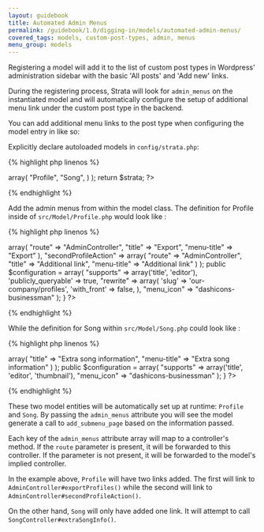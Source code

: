 ```yaml
---
layout: guidebook
title: Automated Admin Menus
permalink: /guidebook/1.0/digging-in/models/automated-admin-menus/
covered_tags: models, custom-post-types, admin, menus
menu_group: models
---
```


Registering a model will add it to the list of custom post types in Wordpress' administration sidebar with the basic 'All posts' and 'Add new' links.

During the registering process, Strata will look for `admin_menus` on the instantiated model and will automatically configure the setup of additional menu link under the custom post type in the backend.

You can add additional menu links to the post type when configuring the model entry in like so:

Explicitly declare autoloaded models in `config/strata.php`:

{% highlight php linenos %}
<?php
$strata = array(
    "custom-post-types" => array(
        "Profile",
        "Song",
    )
);

return $strata;
?>
{% endhighlight %}

Add the admin menus from within the model class. The definition for Profile inside of `src/Model/Profile.php` would look like :

{% highlight php linenos %}
<?php
namespace App\Model;

class Profile extends AppCustomPostType {

    public $admin_menus = array(
        "exportProfiles" => array(
            "route" => "AdminController",
            "title" => "Export",
            "menu-title" => "Export"
        ),
        "secondProfileAction" => array(
            "route" => "AdminController",
            "title" => "Additional link",
            "menu-title" => "Additional link"
        )
    );

    public $configuration = array(
        "supports"  => array('title', 'editor'),
        'publicly_queryable' => true,
        "rewrite"   => array(
            'slug'                => 'our-company/profiles',
            'with_front'          => false,
        ),
        "menu_icon" => "dashicons-businessman"
    );
}
?>
{% endhighlight %}

While the definition for Song within `src/Model/Song.php` could look like :

{% highlight php linenos %}
<?php
namespace App\Model;

class Song extends AppCustomPostType {

    public $admin_menus =  array(
        "extraSongInfo" => array(
            "title" => "Extra song information",
            "menu-title" => "Extra song information"
        )
    );

    public $configuration = array(
        "supports"  => array('title', 'editor', 'thumbnail'),
        "menu_icon" => "dashicons-businessman"
    );
}
?>
{% endhighlight %}

These two model entities will be automatically set up at runtime: `Profile` and `Song`. By passing the `admin_menus` attribute you will see the model generate a call to `add_submenu_page` based on the information passed.

Each key of the `admin_menus` attribute array will map to a controller's method. If the `route` parameter is present, it will be forwarded to this controller. If the parameter is not present, it will be forwarded to the model's implied controller.

In the example above, `Profile` will have two links added. The first will link to `AdminController#exportProfiles()` while the second will link to `AdminController#secondProfileAction()`.

On the other hand, `Song` will only have added one link. It will attempt to call `SongController#extraSongInfo()`.

